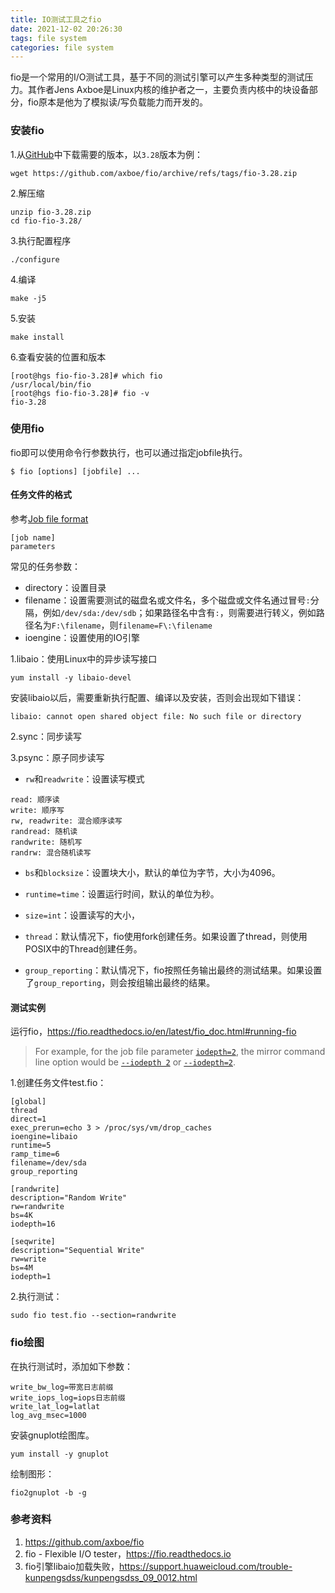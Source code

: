 ```yaml
---
title: IO测试工具之fio
date: 2021-12-02 20:26:30
tags: file system
categories: file system
---
```


fio是一个常用的I/O测试工具，基于不同的测试引擎可以产生多种类型的测试压力。其作者Jens Axboe是Linux内核的维护者之一，主要负责内核中的块设备部分，fio原本是他为了模拟读/写负载能力而开发的。

<!--more-->

### 安装fio

1.从[GitHub](https://github.com/axboe/fio)中下载需要的版本，以`3.28`版本为例：

```shell
wget https://github.com/axboe/fio/archive/refs/tags/fio-3.28.zip
```

2.解压缩

```shell
unzip fio-3.28.zip
cd fio-fio-3.28/
```

3.执行配置程序

```shell
./configure
```

4.编译

```shell
make -j5
```

5.安装

```shell
make install
```

6.查看安装的位置和版本

```shell
[root@hgs fio-fio-3.28]# which fio
/usr/local/bin/fio
[root@hgs fio-fio-3.28]# fio -v
fio-3.28
```

### 使用fio

fio即可以使用命令行参数执行，也可以通过指定jobfile执行。

```shell
$ fio [options] [jobfile] ...
```

#### 任务文件的格式

参考[Job file format](https://fio.readthedocs.io/en/latest/fio_doc.html#job-file-format)

```shell
[job name]
parameters
```

常见的任务参数：

* directory：设置目录
* filename：设置需要测试的磁盘名或文件名，多个磁盘或文件名通过冒号`:`分隔，例如`/dev/sda:/dev/sdb`；如果路径名中含有`:`，则需要进行转义，例如路径名为`F:\filename`，则`filename=F\:\filename`
* ioengine：设置使用的IO引擎

1.libaio：使用Linux中的异步读写接口

```shell
yum install -y libaio-devel
```

安装libaio以后，需要重新执行配置、编译以及安装，否则会出现如下错误：

```shell
libaio: cannot open shared object file: No such file or directory
```

2.sync：同步读写

3.psync：原子同步读写

* `rw`和`readwrite`：设置读写模式

```shell
read: 顺序读
write: 顺序写
rw, readwrite: 混合顺序读写
randread: 随机读
randwrite: 随机写
randrw: 混合随机读写
```

* `bs`和`blocksize`：设置块大小，默认的单位为字节，大小为4096。

* `runtime=time`：设置运行时间，默认的单位为秒。

* `size=int`：设置读写的大小，
* `thread`：默认情况下，fio使用fork创建任务。如果设置了thread，则使用POSIX中的Thread创建任务。

* `group_reporting`：默认情况下，fio按照任务输出最终的测试结果。如果设置了`group_reporting`，则会按组输出最终的结果。

#### 测试实例

运行fio，https://fio.readthedocs.io/en/latest/fio_doc.html#running-fio

> For example, for the job file parameter [`iodepth=2`](https://fio.readthedocs.io/en/latest/fio_man.html#cmdoption-arg-iodepth), the mirror command line option would be [`--iodepth 2`](https://fio.readthedocs.io/en/latest/fio_man.html#cmdoption-arg-iodepth) or [`--iodepth=2`](https://fio.readthedocs.io/en/latest/fio_man.html#cmdoption-arg-iodepth).

1.创建任务文件test.fio：

```shell
[global]
thread
direct=1
exec_prerun=echo 3 > /proc/sys/vm/drop_caches
ioengine=libaio
runtime=5
ramp_time=6
filename=/dev/sda
group_reporting

[randwrite]
description="Random Write"
rw=randwrite
bs=4K
iodepth=16

[seqwrite]
description="Sequential Write"
rw=write
bs=4M
iodepth=1
```

2.执行测试：

```shell
sudo fio test.fio --section=randwrite
```

### fio绘图

在执行测试时，添加如下参数：

```shell
write_bw_log=带宽日志前缀
write_iops_log=iops日志前缀
write_lat_log=latlat
log_avg_msec=1000
```

安装gnuplot绘图库。

```shell
yum install -y gnuplot
```

绘制图形：

```shell
fio2gnuplot -b -g
```

### 参考资料

1. https://github.com/axboe/fio
2. fio - Flexible I/O tester，https://fio.readthedocs.io
3. fio引擎libaio加载失败，https://support.huaweicloud.com/trouble-kunpengsdss/kunpengsdss_09_0012.html


